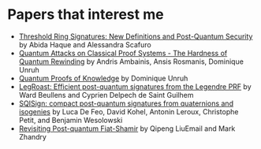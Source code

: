 # Papers that interest me

* [Threshold Ring Signatures: New Definitions and Post-Quantum Security](https://eprint.iacr.org/2020/135.pdf) by
  Abida Haque and Alessandra Scafuro
* [Quantum Attacks on Classical Proof Systems - The Hardness of Quantum Rewinding](https://arxiv.org/abs/1404.6898) by
  Andris Ambainis, Ansis Rosmanis, Dominique Unruh
* [Quantum Proofs of Knowledge](https://eprint.iacr.org/2010/212.pdf) by Dominique Unruh
* [LegRoast: Efficient post-quantum signatures from the Legendre PRF](https://eprint.iacr.org/2020/128.pdf) by
  Ward Beullens and Cyprien Delpech de Saint Guilhem
* [SQISign: compact post-quantum signatures from quaternions and isogenies](https://eprint.iacr.org/2020/1240.pdf)
  by Luca De Feo, David Kohel, Antonin Leroux, Christophe Petit, and Benjamin Wesolowski
* [Revisiting Post-quantum Fiat-Shamir](https://link.springer.com/chapter/10.1007/978-3-030-26951-7_12)
  by Qipeng LiuEmail and Mark Zhandry
